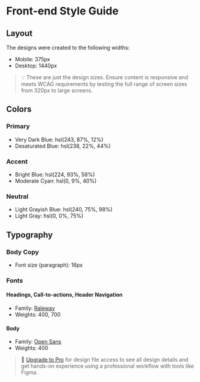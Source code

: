 # Front-end Style Guide

## Layout

The designs were created to the following widths:

-   Mobile: 375px
-   Desktop: 1440px

> 💡 These are just the design sizes. Ensure content is responsive and meets WCAG requirements by testing the full range of screen sizes from 320px to large screens.

## Colors

### Primary

-   Very Dark Blue: hsl(243, 87%, 12%)
-   Desaturated Blue: hsl(238, 22%, 44%)

### Accent

-   Bright Blue: hsl(224, 93%, 58%)
-   Moderate Cyan: hsl(0, 9%, 40%)

### Neutral

-   Light Grayish Blue: hsl(240, 75%, 98%)
-   Light Gray: hsl(0, 0%, 75%)

## Typography

### Body Copy

-   Font size (paragraph): 16px

### Fonts

#### Headings, Call-to-actions, Header Navigation

-   Family: [Raleway](https://fonts.google.com/specimen/Raleway)
-   Weights: 400, 700

#### Body

-   Family: [Open Sans](https://fonts.google.com/specimen/Open+Sans)
-   Weights: 400

> 💎 [Upgrade to Pro](https://www.frontendmentor.io/pro?ref=style-guide) for design file access to see all design details and get hands-on experience using a professional workflow with tools like Figma.
